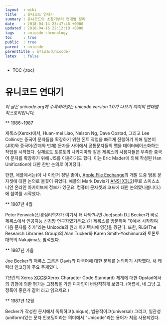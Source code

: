 ```yaml
---
layout  : wiki
title   : 유니코드 연대기
summary : 유니코드의 초창기부터 연대별 정리
date    : 2018-04-14 23:47:46 +0900
updated : 2018-04-16 22:12:18 +0900
tags    : unicode chronology
toc     : true
public  : true
parent  : unicode
parenttitle : 유니코드(Unicode)
latex   : false
---
```

* TOC
{:toc}

# 유니코드 연대기

*이 글은 unicode.org에 수록되어있는 unicode version 1.0가 나오기 까지의 연대별 히스토리입니다.*

** 1986~1987

제록스(Xerox)에서, Huan-mei Liao, Nelson Ng, Dave Opstad,  그리고 Lee Collins는 중국어 문자들을 확장하기 위한 폰트 작업을 빠르게 진행하기 위해 일본어(JIS)와 중국어(간체와 번체) 문자들 사이에서 공통문자들의 맵을 데이터베이스화하는 작업을 시작했다. 실제로도 토론토의 나카지마와 같은 제록스의 사용자들은 부족한 중국어 문자를 확장하기 위해 JIS를 이용하기도 했다. 이는 Eric Mader에 의해 작성된 Han Unification에 대한 찬반 논의로 이어졌다.

한편, 애플에서는(아 나 이런거 정말 좋아), [Apple File Exchange](https://en.wikipedia.org/wiki/Apple_File_Exchange)의 개발 도중 범용 문자셋에 대한 논의로 불꽃이 튀었다. 애플의 Mark Davis가 [ANSI X3L2](http://sova.si.edu/record/NMAH.AC.0311)(무료 스미스소니언 온라인 아카이브에 정보가 있군요. 컴퓨터 문자셋과 코드에 대한 논의였나봅니다.)에 참여를 시작했다.

** 1987년 4월

Peter Fenwick(신경심리학자가 여기서 왜 나와?냐면 Joe[seph D.] Becker가 바로 제록스에서 인공지능 신경망 연구자였거든요.)가 제록스를 방문하며 "0에서 시작하여 다음 문자를 추가"라는 Unicode의 원래 아키텍처에 영감을 줬단다. 또한, RLG(The Research Libraries Group)의 Alan Tucker와 Karen Smith-Yoshimura와 토론토 대학의 Nakajima도 참석했다.

** 1987년 가을

Joe Becker의 제록스 그룹은 Davis와 다국어에 대한 문제를 논의하기 시작했다. 새 캐릭터 인코딩이 주요 주제였다.

7년간의 Xeros [XCCS](https://ipfs.io/ipfs/QmXoypizjW3WknFiJnKLwHCnL72vedxjQkDDP1mXWo6uco/wiki/Xerox_Character_Code_Standard.html)(Xerox Character Code Standard) 체계에 대한 Opstad에서의 경험에 의한 평가는 고정폭을 가진 디자인이 바람직하게 보였다. (어렵네, 네 그냥 고정폭이 좋은거 같어 라고 읽으세요.)

** 1987년 12월

Becker가 작성한 문서에서 독특하고(unique), 범용적이고(universal) 그리고, 일관성(uniform)있는 문자 인코딩이라는 의미에서 "Unicode"라는 용어가 처음 사용되었다. 
